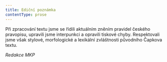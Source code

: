 ```yaml
---
title: Ediční poznámka
contentType: prose
---
```


Při zpracování textu jsme se řídili aktuálním zněním pravidel českého pravopisu, upravili jsme interpunkci a opravili tiskové chyby. Respektovali jsme však stylové, morfologické a lexikální zvláštnosti původního Čapkova textu.

_Redakce MKP_
